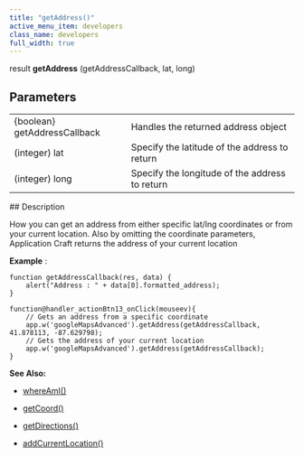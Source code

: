 ```yaml
---
title: "getAddress()"
active_menu_item: developers
class_name: developers
full_width: true
---
```



result **getAddress** (getAddressCallback, lat, long)

## Parameters

<table>
<tr>
<td width="202">
{boolean} getAddressCallback

</td>
<td width="14">
</td>
<td width="664">
Handles the returned address object

</td>
</tr>
<tr>
<td width="202">
(integer) lat

</td>
<td width="14">
</td>
<td width="664">
Specify the latitude of the address to return

</td>
</tr>
<tr>
<td width="202">
(integer) long

</td>
<td width="14">
</td>
<td width="664">
Specify the longitude of the address to return

</td>
</tr>
</table>
## Description

How you can get an address from either specific lat/lng coordinates or from your current location. Also by omitting the coordinate parameters, Application Craft returns the address of your current location

**Example** :

    function getAddressCallback(res, data) {
        alert("Address : " + data[0].formatted_address);
    }
     
    function@handler_actionBtn13_onClick(mouseev){
        // Gets an address from a specific coordinate
        app.w('googleMapsAdvanced').getAddress(getAddressCallback, 41.878113, -87.629798);
        // Gets the address of your current location
        app.w('googleMapsAdvanced').getAddress(getAddressCallback);
    }
   

**See Also:**

 - [whereAmI()](whereami.htm)

 - [getCoord()](getcoord.htm)

 - [getDirections()](getdirections.htm)

 - [addCurrentLocation()](addcurrentlocation.htm)

